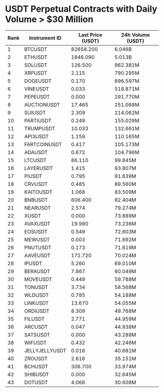 # USDT Perpetual Contracts with Daily Volume > $30 Million

| Rank | Instrument ID | Last Price (USDT) | 24h Volume (USDT) |
|------|---------------|-------------------|-------------------|
| 1 | BTCUSDT | 82658.200 | 6.046B |
| 2 | ETHUSDT | 1846.090 | 5.013B |
| 3 | SOLUSDT | 126.500 | 962.381M |
| 4 | XRPUSDT | 2.115 | 790.295M |
| 5 | DOGEUSDT | 0.170 | 696.597M |
| 6 | VINEUSDT | 0.033 | 518.871M |
| 7 | PEPEUSDT | 0.000 | 291.770M |
| 8 | AUCTIONUSDT | 17.465 | 251.068M |
| 9 | SUIUSDT | 2.309 | 214.062M |
| 10 | PARTIUSDT | 0.249 | 155.029M |
| 11 | TRUMPUSDT | 10.033 | 132.661M |
| 12 | API3USDT | 1.159 | 110.165M |
| 13 | FARTCOINUSDT | 0.417 | 105.173M |
| 14 | ADAUSDT | 0.672 | 104.796M |
| 15 | LTCUSDT | 86.110 | 99.645M |
| 16 | LAYERUSDT | 1.415 | 93.807M |
| 17 | PIUSDT | 0.795 | 91.639M |
| 18 | CRVUSDT | 0.485 | 89.560M |
| 19 | KAITOUSDT | 1.068 | 83.509M |
| 20 | BNBUSDT | 606.400 | 82.404M |
| 21 | NEARUSDT | 2.574 | 79.274M |
| 22 | XUSDT | 0.000 | 73.889M |
| 23 | AVAXUSDT | 19.990 | 73.236M |
| 24 | EOSUSDT | 0.549 | 72.603M |
| 25 | MEWUSDT | 0.003 | 71.692M |
| 26 | PNUTUSDT | 0.173 | 71.619M |
| 27 | AAVEUSDT | 172.720 | 70.024M |
| 28 | IPUSDT | 5.260 | 69.010M |
| 29 | BERAUSDT | 7.867 | 60.049M |
| 30 | MOVEUSDT | 0.449 | 59.788M |
| 31 | TONUSDT | 3.734 | 58.568M |
| 32 | WLDUSDT | 0.785 | 54.188M |
| 33 | LINKUSDT | 13.670 | 54.055M |
| 34 | ORDIUSDT | 8.309 | 49.768M |
| 35 | FILUSDT | 2.771 | 44.959M |
| 36 | ARCUSDT | 0.047 | 44.938M |
| 37 | SATSUSDT | 0.000 | 43.288M |
| 38 | WIFUSDT | 0.432 | 42.246M |
| 39 | JELLYJELLYUSDT | 0.016 | 40.681M |
| 40 | ZROUSDT | 2.616 | 35.151M |
| 41 | BCHUSDT | 306.700 | 33.974M |
| 42 | SHIBUSDT | 0.000 | 32.645M |
| 43 | DOTUSDT | 4.066 | 30.608M |
